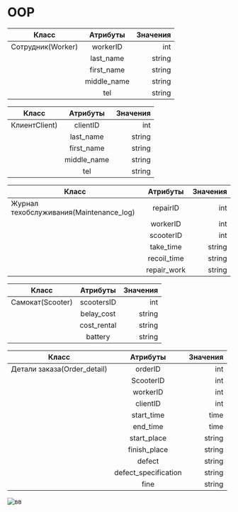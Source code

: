 # OOP
| Класс      | Атрибуты         | Значения  |
| ------------- |:-------------:| -----:|
| Сотрудник(Worker)    | workerID| int |
|     | last_name     |   string | 
| | first_name   |    string|
| |   middle_name            |    string   |
| |      tel         |      string |





|  Класс    |      Атрибуты    | Значения  |
| ------------- |:-------------:| -----:|
|   КлиентClient)   | сlientID | int |
|     |    last_name    | string |
|  |     first_name  |   string  |
| |   middle_name            |    string   |
| |      tel         |      string |





|  Класс    |      Атрибуты    | Значения  |
| ------------- |:-------------:| -----:|
|   Журнал техобслуживания(Maintenance_log)  | repairID | int |
|     |    workerID    | int |
|  |     scooterID |   int  |
| |   take_time           |    string   |
| |     recoil_time        |      string |
| |     repair_work       |      string |



|  Класс    |      Атрибуты    | Значения  |
| ------------- |:-------------:| -----:|
|  Самокат(Scooter)  | scootersID | int |
|     |   belay_cost   | string |
| |   сost_rental          |    string   |
| |     battery       |      string |



|  Класс    |      Атрибуты    | Значения  |
| ------------- |:-------------:| -----:|
|   Детали заказа(Order_detail)  | orderID| int |
|     |    ScooterID    | int |
|  |     workerID |   int  |
| |   clientID          |    int  |
| |     start_time       |      time|
| |     end_time    |      time |
| |   start_place         |    string   |
| |     finish_place       |      string |
| |     defect   |      string |
| |     defect_specification      |      string |
| |     fine  |      string |



![вв](https://user-images.githubusercontent.com/104257748/169099502-69e74298-cb03-4b73-9ef0-92960cd82a97.png)

